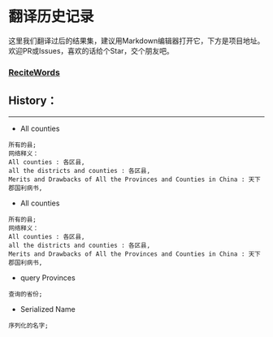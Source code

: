 # 翻译历史记录 
这里我们翻译过后的结果集，建议用Markdown编辑器打开它，下方是项目地址。欢迎PR或Issues，喜欢的话给个Star，交个朋友吧。
### [ReciteWords](https://github.com/BolexLiu/ReciteWords)

## History：

---

- All counties
```
所有的县;
网络释义：
All counties : 各区县,
all the districts and counties : 各区县,
Merits and Drawbacks of All the Provinces and Counties in China : 天下郡国利病书,
```
- All counties
```
所有的县;
网络释义：
All counties : 各区县,
all the districts and counties : 各区县,
Merits and Drawbacks of All the Provinces and Counties in China : 天下郡国利病书,
```
- query Provinces
```
查询的省份;
```
- Serialized Name
```
序列化的名字;
```

